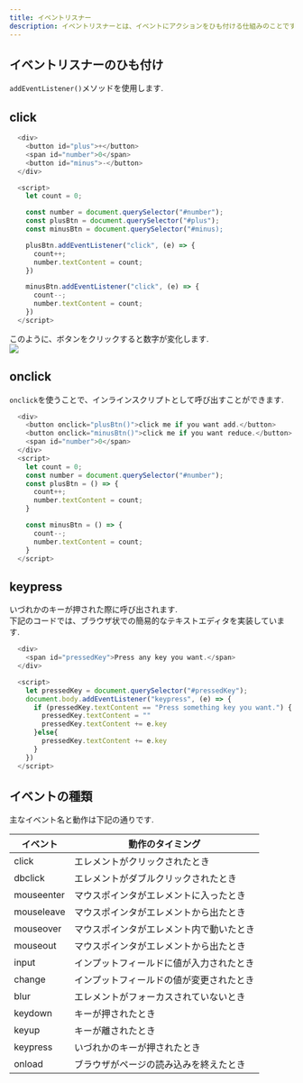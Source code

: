 ```yaml
---
title: イベントリスナー
description: イベントリスナーとは、イベントにアクションをひも付ける仕組みのことです. onclick, onchange, onmouseover, onmouseout, onkeydown, onkeyup, onloadのイベントを、あらゆるDOMオブジェクトにひもづけることができます. 
---
```


## イベントリスナーのひも付け
`addEventListener()`メソッドを使用します.  


## click

```js
  <div>
    <button id="plus">+</button>
    <span id="number">0</span>
    <button id="minus">-</button>
  </div>

  <script>
    let count = 0;

    const number = document.querySelector("#number");
    const plusBtn = document.querySelector("#plus");
    const minusBtn = document.querySelector("#minus);

    plusBtn.addEventListener("click", (e) => {
      count++;
      number.textContent = count;
    })

    minusBtn.addEventListener("click", (e) => {
      count--;
      number.textContent = count;
    })
  </script>
```


このように、ボタンをクリックすると数字が変化します.  
![](el_image1.png)


## onclick
`onclick`を使うことで、インラインスクリプトとして呼び出すことができます.  

```js
  <div>
    <button onclick="plusBtn()">click me if you want add.</button>
    <button onclick="minusBtn()">click me if you want reduce.</button>
    <span id="number">0</span>
  </div>
  <script>
    let count = 0;
    const number = document.querySelector("#number");
    const plusBtn = () => {
      count++;
      number.textContent = count;
    }

    const minusBtn = () => {
      count--;
      number.textContent = count;
    }
  </script>
```

## keypress
いづれかのキーが押された際に呼び出されます.  
下記のコードでは、ブラウザ状での簡易的なテキストエディタを実装しています.  

```js
  <div>
    <span id="pressedKey">Press any key you want.</span>
  </div>

  <script>
    let pressedKey = document.querySelector("#pressedKey");
    document.body.addEventListener("keypress", (e) => {
      if (pressedKey.textContent == "Press something key you want.") {
        pressedKey.textContent = ""
        pressedKey.textContent += e.key
      }else{
        pressedKey.textContent += e.key
      }
    })
  </script>
```


## イベントの種類
主なイベント名と動作は下記の通りです.  

|イベント|動作のタイミング|
|---|---|
|click|エレメントがクリックされたとき|
|dbclick|エレメントがダブルクリックされたとき|
|mouseenter|マウスポインタがエレメントに入ったとき|
|mouseleave|マウスポインタがエレメントから出たとき|
|mouseover|マウスポインタがエレメント内で動いたとき|
|mouseout|マウスポインタがエレメントから出たとき|
|input|インプットフィールドに値が入力されたとき|
|change|インプットフィールドの値が変更されたとき|
|blur|エレメントがフォーカスされていないとき|
|keydown|キーが押されたとき|
|keyup|キーが離されたとき|
|keypress|いづれかのキーが押されたとき|
|onload|ブラウザがページの読み込みを終えたとき|



